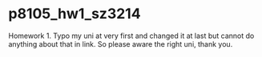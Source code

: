 # p8105_hw1_sz3214

Homework 1. Typo my uni at very first and changed it at last but cannot do anything about that in link. So please aware the right uni, thank you.

